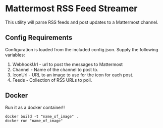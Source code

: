 # Mattermost RSS Feed Streamer
This utility will parse RSS feeds and post updates to a Mattermost channel.

## Config Requirements
Configuration is loaded from the included config.json.  Supply the following variables:

1.  WebhookUrl - url to post the messages to Mattermost
2.  Channel - Name of the channel to post to.
3.  IconUrl - URL to an image to use for the icon for each post.
4.  Feeds - Collection of RSS URLs to poll.

## Docker
Run it as a docker container!!
```
docker build -t "name_of_image" .
docker run "name_of_image"
```
